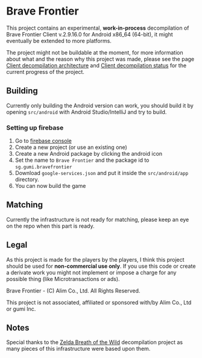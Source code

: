 # Brave Frontier

This project contains an experimental, **work-in-process** decompilation of Brave Frontier Client v.2.9.16.0 for Android x86_64 (64-bit), it might eventually be extended to
more platforms.

The project might not be buildable at the moment, for more information about what and the reason why this project was made,
please see the page [Client decompilation architecture]() and [Client decompilation status](https://decompfrontier.github.io/pages/Status/decomp-status.html) for 
the current progress of the project.

## Building
Currently only building the Android version can work, you should build it by opening `src/android` with Android Studio/IntelliJ and try to build.

### Setting up firebase
1. Go to [firebase console](https://console.firebase.google.com)
2. Create a new project (or use an existing one)
3. Create a new Android package by clicking the android icon
4. Set the name to `Brave Frontier` and the package id to `sg.gumi.bravefrontier`
5. Download `google-services.json` and put it inside the `src/android/app` directory.
6. You can now build the game

## Matching
Currently the infrastructure is not ready for matching, please keep an eye on the repo when this part is ready.

## Legal
As this project is made for the players by the players, I think this project should be used for **non-commercial use only**. 
If you use this code or create a derivate work you might not implement or impose a charge for any possible thing (like Microtransactions or ads).

Brave Frontier - (C) Alim Co., Ltd. All Rights Reserved.

This project is not associated, affiliated or sponsored with/by Alim Co., Ltd or gumi Inc.

## Notes
Special thanks to the [Zelda Breath of the Wild](https://github.com/zeldaret/botw) decompilation project as many pieces of this
infrastructure were based upon them.
